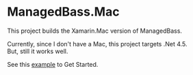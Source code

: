 # ManagedBass.Mac

This project builds the Xamarin.Mac version of ManagedBass.

Currently, since I don't have a Mac, this project targets .Net 4.5.  
But, still it works well.

See this [example](https://github.com/ManagedBass/Xamarin.Mac.Player) to Get Started.